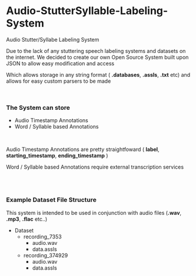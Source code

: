 # Audio-StutterSyllable-Labeling-System
Audio Stutter/Syllabe Labeling System

Due to the lack of any stuttering speech labeling systems and datasets on the internet. We decided to create our own Open Source System built upon JSON to allow easy modification and access

Which allows storage in any string format ( **.databases**, **.assls**, **.txt** etc) and allows for easy custom parsers to be made





<br>

### The System can store
* Audio Timestamp Annotations
* Word / Syllable based Annotations 

<br>

Audio Timestamp Annotations are pretty straightfoward ( **label**, **starting_timestamp**, **ending_timestamp** )

Word / Syllable based Annotations require external transcription services 


<br>
<br>

### Example Dataset File Structure

This system is intended to be used in conjunction with audio files (**.wav**, **.mp3**, **.flac** etc..)


- Dataset
  - recording_7353
    - audio.wav
    - data.assls
  - recording_374929
    - audio.wav
    - data.assls



